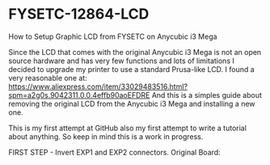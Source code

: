 # FYSETC-12864-LCD
How to Setup Graphic LCD from FYSETC on Anycubic i3 Mega

Since the LCD that comes with the original Anycubic i3 Mega is not an open source hardware and has very few functions and lots of limitations I decided to upgrade my printer to use a standard Prusa-like LCD.
I found a very reasonable one at: https://www.aliexpress.com/item/33029483516.html?spm=a2g0s.9042311.0.0.4effb90aoEFDRE
And this is a simples guide about removing the original LCD from the Anycubic i3 Mega and installing a new one. 

This is my first attempt at GitHub also my first attempt to write a tutorial about anything. So keep in mind this is a work in progress.

FIRST STEP - Invert EXP1 and EXP2 connectors.
Original Board:
